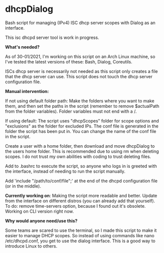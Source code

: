 # dhcpDialog
Bash script for managing (IPv4) ISC dhcp server scopes with Dialog as an interface.

This isc dhcpd server tool is work in progress.

**What's needed?**

As of 30-01/2021, I'm working on this script on an Arch Linux machine, so I've tested the latest versions of these: Bash, Dialog, Coreutils.

ISCs dhcp server is necessarily not needed as this script only creates a file that the dhcp server can use. This script does not touch the dhcp server configuration file.

**Manual intervention:**

If not using default folder path: Make the folders where you want to make them, and then set the paths in the script (remember to remove $actualPath from the folder variables). Folder variables must not end with a /.

If using default: The script uses "dhcpScopes" folder for scope options and "exclusions" as the folder for excluded IPs. The conf file is generated in the folder the script has been put in. You can change the name of the conf file in the script. 

Create a user with a home folder, then download and move dhcpDialog to the users home folder. This is recommended due to using rm when deleting scopes. I do not trust my own abilities with coding to trust deleting files.

Add to .bashrc to execute the script, so anyone who logs in is greeted with the interface, instead of needing to run the script manually.

Add 'include "/path/to/conf/file";' at the end of the dhcpd configuration file (or in the middle).



**Currently working on**: Making the script more readable and better. Update from the interface on different distros (you can already add that yourself). To do: remove time-servers option, because I found out it's obsolete. Working on CLI version right now.

**Why would anyone need/use this?**

Some teams are scared to use the terminal, so I made this script to make it easier to manage DHCP scopes. So instead of using commands like nano /etc/dhcpd.conf, you get to use the dialog interface. This is a good way to introduce Linux to others.
